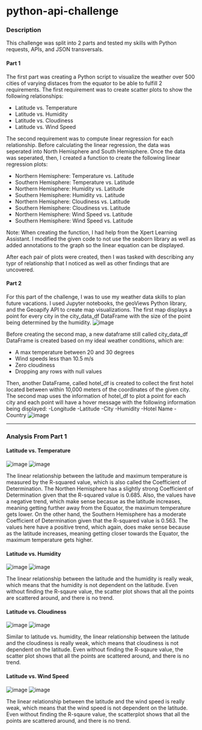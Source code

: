 # python-api-challenge

### Description

This challenge was split into 2 parts and tested my skills with Python requests, APIs, and JSON transversals. 

#### Part 1
The first part was creating a Python script to visualize the weather over 500 cities of varying distaces from the equator to be able to fulfill 2 requirements. 
The first requirement was to create scatter plots to show the following relationships:
- Latitude vs. Temperature
- Latitude vs. Humidity
- Latitude vs. Cloudiness
- Latitude vs. Wind Speed

The second requirement was to compute linear regression for each relationship. Before calculating the linear regression, the data was seperated into North Hemisphere and South Hemisphere. 
Once the data was seperated, then, I created a function to create the following linear regression plots:
- Northern Hemisphere: Temperature vs. Latitude
- Southern Hemisphere: Temperature vs. Latitude
- Northern Hemisphere: Humidity vs. Latitude
- Southern Hemisphere: Humidity vs. Latitude
- Northern Hemisphere: Cloudiness vs. Latitude
- Southern Hemisphere: Cloudiness vs. Latitude
- Northern Hemisphere: Wind Speed vs. Latitude
- Southern Hemisphere: Wind Speed vs. Latitude

Note: When creating the function, I had help from the Xpert Learning Assistant. I modified the given code to not use the seaborn library as well as added annotations to the graph so the linear equation can be displayed. 

After each pair of plots were created, then I was tasked with describing any typr of relationship that I noticed as well as other findings that are uncovered.

#### Part 2
For this part of the challenge, I was to use my weather data skills to plan future vacations. I used Jupyter notebooks, the geoViews Python library, and the Geoapify API to create map visualizations. 
The first map displays a point for every city in the city_data_df DataFrame with the size of the point being determined by the humidity.
![image](https://github.com/user-attachments/assets/a213f288-8af7-4823-baf4-2d9f04c4d9ae)

Before creating the second map, a new dataframe still called city_data_df DataFrame is created based on my ideal weather conditions, which are:
- A max temperature between 20 and 30 degrees
- Wind speeds less than 10.5 m/s
- Zero cloudiness
- Dropping any rows with null values

Then, another DataFrame, called hotel_df is created to collect the first hotel located between within 10,000 meters of the coordinates of the given city. The second map uses the information of hotel_df to plot a point for each city and each point will have a hover message with the following information being displayed:
-Longitude
-Latitude
-City
-Humidity
-Hotel Name
-Country
![image](https://github.com/user-attachments/assets/47396705-0ea5-426b-89c8-588d813c7c54)

----

### Analysis From Part 1

#### Latitude vs. Temperature
![image](https://github.com/user-attachments/assets/baa68364-2a8f-4416-bf35-14bf8e2fe8a0)
![image](https://github.com/user-attachments/assets/949be0ae-e7cd-4f85-8b57-91f395a5c750)

The linear relationship between the latitude and maximum temperature is measured by the R-squared value, which is also called the Coefficient of Determination.
The Northen Hemisphere has a slightly strong Coefficient of Determination given that the R-squared value is 0.685. Also, the values have a negative trend, which make sense becasue as the latitude increases, meaning getting further away from the Equator, the maximum temperature gets lower.
On the other hand, the Southern Hemisphere has a moderate Coefficient of Determination given that the R-squared value is 0.563. The values here have a positive trend, which again, does make sense because as the latitude increases, meaning getting closer towards the Equator, the maximum temperature gets higher.

#### Latitude vs. Humidity
![image](https://github.com/user-attachments/assets/22a8848f-c3c0-43cc-b660-499c43865b9d)
![image](https://github.com/user-attachments/assets/db76a1db-e072-448d-aee9-bf3814843ad8)

The linear relationship between the latitude and the humidity is really weak, which means that the humidity is not dependent on the latitude. Even without finding the R-sqaure value, the scatter plot shows that all the points are scattered around, and there is no trend.

#### Latitude vs. Cloudiness
![image](https://github.com/user-attachments/assets/c2819734-91e1-4892-8266-4a97a9cdec9f)
![image](https://github.com/user-attachments/assets/fb8124f8-5937-42ed-8881-dc0c30c1fc24)

Similar to latitude vs. humidity, the linear relationship between the latitude and the cloudiness is really weak, which means that cloudiness is not dependent on the latitude. Even without finding the R-sqaure value, the scatter plot shows that all the points are scattered around, and there is no trend.

#### Latitude vs. Wind Speed
![image](https://github.com/user-attachments/assets/021f32c1-5384-4bb1-86e6-06c8700c3e85)
![image](https://github.com/user-attachments/assets/7f13aa3c-419c-4f3e-ba95-cf3842a3896f)

The linear relationship between the latitude and the wind speed is really weak, which means that the wind speed is not dependent on the latitude. Even without finding the R-sqaure value, the scatterplot shows that all the points are scattered around, and there is no trend.

